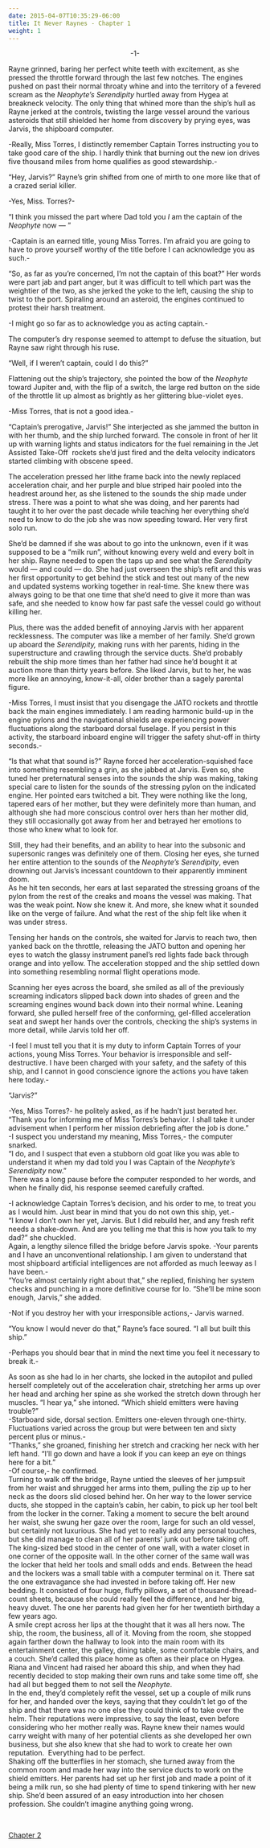 ```yaml
---
date: 2015-04-07T10:35:29-06:00
title: It Never Raynes - Chapter 1
weight: 1
---
```

<p style="text-align: center;">-1-

Rayne grinned, baring her perfect white teeth with excitement, as she pressed the throttle forward through the last few notches. The engines pushed on past their normal throaty whine and into the territory of a fevered scream as the <i>Neophyte&rsquo;s Serendipity</i> hurtled away from Hygea at breakneck velocity. The only thing that whined more than the ship&rsquo;s hull as Rayne jerked at the controls, twisting the large vessel around the various asteroids that still shielded her home from discovery by prying eyes, was Jarvis, the shipboard computer.

-Really, Miss Torres, I distinctly remember Captain Torres instructing you to take good care of the ship. I hardly think that burning out the new ion drives five thousand miles from home qualifies as good stewardship.-

&ldquo;Hey, Jarvis?&rdquo; Rayne&rsquo;s grin shifted from one of mirth to one more like that of a crazed serial killer.

-Yes, Miss. Torres?-

&ldquo;I think you missed the part where Dad told you <i>I</i> am the captain of the <i>Neophyte</i> now &mdash; &rdquo;

-Captain is an earned title, young Miss Torres. I&rsquo;m afraid you are going to have to prove yourself worthy of the title before I can acknowledge you as such.-

&ldquo;So, as far as you&rsquo;re concerned, I&rsquo;m not the captain of this boat?&rdquo; Her words were part jab and part anger, but it was difficult to tell which part was the weightier of the two, as she jerked the yoke to the left, causing the ship to twist to the port. Spiraling around an asteroid, the engines continued to protest their harsh treatment.

-I might go so far as to acknowledge you as acting captain.-

The computer&rsquo;s dry response seemed to attempt to defuse the situation, but Rayne saw right through his ruse.

&ldquo;Well, if I weren&rsquo;t captain, could I do this?&rdquo;

Flattening out the ship&rsquo;s trajectory, she pointed the bow of the <i>Neophyte </i>toward Jupiter and, with the flip of a switch, the large red button on the side of the throttle lit up almost as brightly as her glittering blue-violet eyes.

-Miss Torres, that is not a good idea.-

&ldquo;Captain&rsquo;s prerogative, Jarvis!&rdquo; She interjected as she jammed the button in with her thumb, and the ship lurched forward. The console in front of her lit up with warning lights and status indicators for the fuel remaining in the Jet Assisted Take-Off &nbsp;rockets she&rsquo;d just fired and the delta velocity indicators started climbing with obscene speed.

The acceleration pressed her lithe frame back into the newly replaced acceleration chair, and her purple and blue striped hair pooled into the headrest around her, as she listened to the sounds the ship made under stress. There was a point to what she was doing, and her parents had taught it to her over the past decade while teaching her everything she&rsquo;d need to know to do the job she was now speeding toward. Her very first solo run.

She&rsquo;d be damned if she was about to go into the unknown, even if it was supposed to be a &ldquo;milk run&rdquo;, without knowing every weld and every bolt in her ship. Rayne needed to open the taps up and see what the <i>Serendipity</i> would &mdash; and could &mdash; do. She had just overseen the ship&rsquo;s refit and this was her first opportunity to get behind the stick and test out many of the new and updated systems working together in real-time. She knew there was always going to be that one time that she&rsquo;d need to give it more than was safe, and she needed to know how far past safe the vessel could go without killing her.

Plus, there was the added benefit of annoying Jarvis with her apparent recklessness. The computer was like a member of her family. She&rsquo;d grown up aboard the <i>Serendipity,</i> making runs with her parents, hiding in the superstructure and crawling through the service ducts. She&rsquo;d probably rebuilt the ship more times than her father had since he&rsquo;d bought it at auction more than thirty years before. She liked Jarvis, but to her, he was more like an annoying, know-it-all, older brother than a sagely parental figure.

-Miss Torres, I must insist that you disengage the JATO rockets and throttle back the main engines immediately. I am reading harmonic build-up in the engine pylons and the navigational shields are experiencing power fluctuations along the starboard dorsal fuselage. If you persist in this activity, the starboard inboard engine will trigger the safety shut-off in thirty seconds.-

&ldquo;Is that what that sound is?&rdquo; Rayne forced her acceleration-squished face into something resembling a grin, as she jabbed at Jarvis. Even so, she tuned her preternatural senses into the sounds the ship was making, taking special care to listen for the sounds of the stressing pylon on the indicated engine. Her pointed ears twitched a bit. They were nothing like the long, tapered ears of her mother, but they were definitely more than human, and although she had more conscious control over hers than her mother did, they still occasionally got away from her and betrayed her emotions to those who knew what to look for.

Still, they had their benefits, and an ability to hear into the subsonic and supersonic ranges was definitely one of them. Closing her eyes, she turned her entire attention to the sounds of the <i>Neophyte&rsquo;s Serendipity</i>, even drowning out Jarvis&rsquo;s incessant countdown to their apparently imminent doom.<br />
As he hit ten seconds, her ears at last separated the stressing groans of the pylon from the rest of the creaks and moans the vessel was making. That was the weak point. Now she knew it. And more, she knew what it sounded like on the verge of failure. And what the rest of the ship felt like when it was under stress.

Tensing her hands on the controls, she waited for Jarvis to reach two, then yanked back on the throttle, releasing the JATO button and opening her eyes to watch the glassy instrument panel&rsquo;s red lights fade back through orange and into yellow. The acceleration stopped and the ship settled down into something resembling normal flight operations mode.

Scanning her eyes across the board, she smiled as all of the previously screaming indicators slipped back down into shades of green and the screaming engines wound back down into their normal whine. Leaning forward, she pulled herself free of the conforming, gel-filled acceleration seat and swept her hands over the controls, checking the ship&rsquo;s systems in more detail, while Jarvis told her off.

-I feel I must tell you that it is my duty to inform Captain Torres of your actions, young Miss Torres. Your behavior is irresponsible and self-destructive. I have been charged with your safety, and the safety of this ship, and I cannot in good conscience ignore the actions you have taken here today.-

&ldquo;Jarvis?&rdquo;

-Yes, Miss Torres?- he politely asked, as if he hadn&rsquo;t just berated her.<br />
&ldquo;Thank you for informing me of Miss Torres&rsquo;s behavior. I shall take it under advisement when I perform her mission debriefing after the job is done.&rdquo;<br />
-I suspect you understand my meaning, Miss Torres,- the computer snarked.<br />
&ldquo;I do, and I suspect that even a stubborn old goat like you was able to understand it when my dad told you I was Captain of the <i>Neophyte&rsquo;s Serendipity</i> now.&rdquo;<br />
There was a long pause before the computer responded to her words, and when he finally did, his response seemed carefully crafted.

-I acknowledge Captain Torres&rsquo;s decision, and his order to me, to treat you as I would him. Just bear in mind that you do not own this ship, yet.-<br />
&ldquo;I know I don&rsquo;t own her yet, Jarvis. But I did rebuild her, and any fresh refit needs a shake-down. And are you telling me that this is how you talk to my dad?&rdquo; she chuckled.<br />
Again, a lengthy silence filled the bridge before Jarvis spoke. -Your parents and I have an unconventional relationship. I am given to understand that most shipboard artificial intelligences are not afforded as much leeway as I have been.-<br />
&ldquo;You&rsquo;re almost certainly right about that,&rdquo; she replied, finishing her system checks and punching in a more definitive course for Io. &ldquo;She&rsquo;ll be mine soon enough, Jarvis,&rdquo; she added.

-Not if you destroy her with your irresponsible actions,- Jarvis warned.

&ldquo;You know I would never do that,&rdquo; Rayne&rsquo;s face soured. &ldquo;I all but built this ship.&rdquo;

-Perhaps you should bear that in mind the next time you feel it necessary to break it.-

As soon as she had Io in her charts, she locked in the autopilot and pulled herself completely out of the acceleration chair, stretching her arms up over her head and arching her spine as she worked the stretch down through her muscles. &ldquo;I hear ya,&rdquo; she intoned. &ldquo;Which shield emitters were having trouble?&rdquo;<br />
-Starboard side, dorsal section. Emitters one-eleven through one-thirty. Fluctuations varied across the group but were between ten and sixty percent plus or minus.-<br />
&ldquo;Thanks,&rdquo; she groaned, finishing her stretch and cracking her neck with her left hand. &ldquo;I&rsquo;ll go down and have a look if you can keep an eye on things here for a bit.&rdquo;<br />
-Of course,- he confirmed.<br />
Turning to walk off the bridge, Rayne untied the sleeves of her jumpsuit from her waist and shrugged her arms into them, pulling the zip up to her neck as the doors slid closed behind her. On her way to the lower service ducts, she stopped in the captain&rsquo;s cabin, her cabin, to pick up her tool belt from the locker in the corner. Taking a moment to secure the belt around her waist, she swung her gaze over the room, large for such an old vessel, but certainly not luxurious. She had yet to really add any personal touches, but she did manage to clean all of her parents&rsquo; junk out before taking off.<br />
The king-sized bed stood in the center of one wall, with a water closet in one corner of the opposite wall. In the other corner of the same wall was the locker that held her tools and small odds and ends. Between the head and the lockers was a small table with a computer terminal on it. There sat the one extravagance she had invested in before taking off. Her new bedding. It consisted of four huge, fluffy pillows, a set of thousand-thread-count sheets, because she could really feel the difference, and her big, heavy duvet. The one her parents had given her for her twentieth birthday a few years ago.<br />
A smile crept across her lips at the thought that it was all hers now. The ship, the room, the business, all of it. Moving from the room, she stopped again farther down the hallway to look into the main room with its entertainment center, the galley, dining table, some comfortable chairs, and a couch. She&rsquo;d called this place home as often as their place on Hygea. Riana and Vincent had raised her aboard this ship, and when they had recently decided to stop making their own runs and take some time off, she had all but begged them to not sell the <i>Neophyte</i>.<br />
In the end, they&rsquo;d completely refit the vessel, set up a couple of milk runs for her, and handed over the keys, saying that they couldn&rsquo;t let go of the ship and that there was no one else they could think of to take over the helm. Their reputations were impressive, to say the least, even before considering who her mother really was. Rayne knew their names would carry weight with many of her potential clients as she developed her own business, but she also knew that she had to work to create her own reputation. &nbsp;Everything had to be perfect.<br />
Shaking off the butterflies in her stomach, she turned away from the common room and made her way into the service ducts to work on the shield emitters. Her parents had set up her first job and made a point of it being a milk run, so she had plenty of time to spend tinkering with her new ship. She&rsquo;d been assured of an easy introduction into her chosen profession. She couldn&rsquo;t imagine anything going wrong.

&nbsp;

[Chapter 2](../it-never-raynes-chapter-2)
